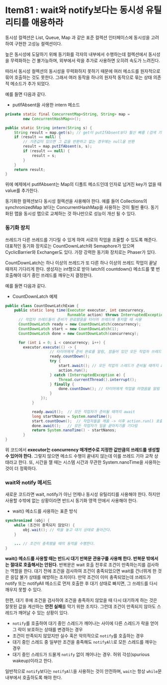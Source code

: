 # Item81 : wait와 notify보다는 동시성 유틸리티를 애용하라

 동시성 컬렉션은 List, Queue, Map 과 같은 표준 컬렉션 인터페이스에 동시성을 고려하여 구현한 고성능 컬렉션이다. 

 높은 동시성에 도달하기 위해 동기화를 각자의 내부에서 수행하는데 컬렉션에서 동시성을 무력화하는 건 불가능하며, 외부에서 락을 추가로 사용하면 오히려 속도가 느려진다.

따라서 동시성 컬렉션의 동시성을 무력화하지 못하기 때문에 여러 메소드를 원자적으로 묶어 호출하는 것도 못한다. 그래서 여러 동작을 하나의 원자적 동작으로 묶는 상태 의존적 메소드가 추가 되었다.

예를 들면 다음과 같다.

* putIfAbsent을 사용한 intern 메소드

```java
private static final ConcurrentMap<String, String> map =
        new ConcurrentHashMap<>();

public static String intern(String s) {
    String result = map.get(s); // get이 putIfAbsent보다 훨신 빠름 (검색 기능에 최적화)
    if (result == null) {
      	// 기존값이 있으면 그 값을 반환하고 없는 경우에는 null을 반환
        result = map.putIfAbsent(s, s);
        if (result == null) {
            result = s;
        }
    }
    return result;
}
```

위에 예제에서 putIfAbsent는 Map의 디폴트 메소드인데 인자로 넘겨진 key가 없을 때 value를 추가한다. 

동기화한 컬렉션보다 동시성 컬렉션을 사용해야 한다. 예를 들어 Collections의 synchronizedMap 보다는 ConcurrentHashMap을 사용하는 것이 훨씬 좋다. 동기화된 맵을 동시성 맵으로 교체하는 것 하나만으로 성능이 개선 될 수 있다.



### 동기화 장치

쓰레드가 다른 쓰레드를 기다릴 수 있게 하여 서로의 작업을 조율할 수 있도록 해준다. 대표적인 동기화 장치로는 CountDownLatch와 Semaphore가 있으며 CyclicBarrier와 Exchanger도 있다. 가장 강력한 동기화 장치로는 Phaser가 있다.

CountDownLatch는 하나 이상의 쓰레드가 또 다른 하나 이상의 쓰레드 작업이 끝날 때까지 기다리게 한다. 생성자는 int형으로 받아 latch의 countdown() 메소드를 몇 번 호출해야 대기 중인 쓰레드를 깨우는지 결정한다.

예를 들면 다음과 같다.

* CountDownLatch 예제

```java
public class CountDownLatchExam {
    public static long time(Executor executor, int concurrency,
                            Runnable action) throws InterruptedException {
      // 작업자 쓰레드들이 준비가 완료됐음을 타이머 쓰레드에 통지할 때 사용
      CountDownLatch ready = new CountDownLatch(concurrency);
      CountDownLatch start = new CountDownLatch(1);
      CountDownLatch done = new CountDownLatch(concurrency);

      for (int i = 0; i < concurrency; i++) {
      	executor.execute(() -> {
					// 타이머에게 준비 완료를 알림, 잠들어 있던 모든 작업자 쓰레드가 깨어나서 start.countDown() 호출
					ready.countDown();
					try {
						start.await(); // 모든 작업자 스레드가 준비될 때까지 await
						action.run();
					} catch (InterruptedException e) {
						Thread.currentThread().interrupt();
					} finally {
						done.countDown(); // 타이머에게 작업을 마쳤음을 알림
					}
				});
			}

			ready.await();  // 모든 작업자가 준비될 때까지 await
			long startNanos = System.nanoTime();
			start.countDown();  // 작업자들을 깨움 -> 이후 action.run() 호출
			done.await();   // 모든 작업자가 일을 끝마치기를 기다림
			return System.nanoTime() - startNanos;
		}
}
```

위 코드에서 **executor는 concurrency 매개변수로 지정한 값만큼의 쓰레드를 생성할 수 있어야 한다.** 그렇지 않으면 메소드 수행이 끝내지 않는데 이를 쓰레드 기아 교착 상태라고 한다. 또, 시간을 잴 때는 시스템 시간과 무관한 System.nanoTime을 사용하는 것이 더 정확하다.



### wait와 notify 메서드

새로운 코드라면 wait, notify가 아닌 언제나 동시성 유틸리티를 사용해야 한다. 하지만 사용할 수밖에 없는 상황이라면 반드시 동기화 영역 안에서 사용해야 한다.

* wait() 메소드를 사용하는 표준 방식

```java
synchronized (obj) {
    while (조건이 충족되지 않았다) {
        obj.wait(); // 락을 놓고 대기 상태로 돌아간다.
    }

    ... // 조건이 충족됐을 때의 동작을 수행한다.
}
```

**wait() 메소드를 사용할 때는 반드시 대기 반복문 관용구를 사용해 한다. 반복문 밖에서는 절대로 호출해서는 안된다.** 반복문은 wait 호출 전후로 조건이 만족하는지를 검사하는 역할을 한다. 대기 전에 조건을 검사하여 조건이 충족되었으면 wait를 건너뛰게 한 것은 응답 불가 상태를 예방하는 조치이다. 만약 조건이 이미 충족되었는데 쓰레드가 notify 또는 notifyAll 메소드로 먼저 호출한 후 대기 상태로 빠지면, 그 쓰레드를 다시 깨우지 못할 수 있다.

한편, 대기 후에 조건을 검사하여 조건을 충족하지 않았을 때 다시 대기하게 하는 것은 잘못된 값을 계산하는 **안전 실패**를 막기 위한 조치다. 그런데 조건이 만족되지 않아도 스레드가 깨어날 수 있는 상황이 있다.

- `notify`를 호출하여 대기 중인 스레드가 깨어나는 사이에 다른 스레드가 락을 얻어 그 락이 보호하는 상태를 변경하는 경우
- 조건이 만족되지 않았지만 실수 혹은 악의적으로 `notify`를 호출하는 경우
- 대기 중인 스레드 중 일부만 조건을 충족해도 `notifyAll`로 모든 스레드를 깨우는 경우
- 대기 중인 스레드가 드물게 `notify` 없이 깨어나는 경우. 허위 각성(spurious wakeup)이라고 한다.

일반적으로 `notify`보다는 `notifyAll`을 사용하는 것이 안전하며, `wait`는 항상 `while`문 내부에서 호출하도록 해야 한다.
